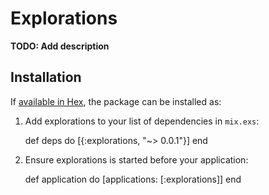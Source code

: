 # Explorations

**TODO: Add description**

## Installation

If [available in Hex](https://hex.pm/docs/publish), the package can be installed as:

  1. Add explorations to your list of dependencies in `mix.exs`:

        def deps do
          [{:explorations, "~> 0.0.1"}]
        end

  2. Ensure explorations is started before your application:

        def application do
          [applications: [:explorations]]
        end
